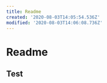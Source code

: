 ```yaml
---
title: Readme
created: '2020-08-03T14:05:54.536Z'
modified: '2020-08-03T14:06:08.736Z'
---
```


# Readme

## Test
